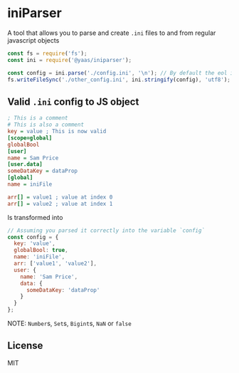 # iniParser

A tool that allows you to parse and create `.ini` files to and from regular javascript objects

```js
const fs = require('fs');
const ini = require('@yaas/iniparser');

const config = ini.parse('./config.ini', '\n'); // By default the eol is \n, but you can change it to \r\n if required.
fs.writeFileSync('./other_config.ini', ini.stringify(config), 'utf8');
```

## Valid `.ini` config to JS object

```ini
; This is a comment
# This is also a comment
key = value ; This is now valid
[scope=global]
globalBool
[user]
name = Sam Price
[user.data]
someDataKey = dataProp
[global]
name = iniFile

arr[] = value1 ; value at index 0
arr[] = value2 ; value at index 1
```

Is transformed into

```js
// Assuming you parsed it correctly into the variable `config`
const config = {
  key: 'value',
  globalBool: true,
  name: 'iniFile',
  arr: ['value1', 'value2'],
  user: {
    name: 'Sam Price',
    data: {
      someDataKey: 'dataProp'
    }
  }
};
```

NOTE: `Number`s, `Set`s, `Bigint`s, `NaN` or `false`

## License

MIT
